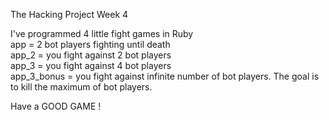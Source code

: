 The Hacking Project Week 4

I've programmed 4 little fight games in Ruby<br>
app = 2 bot players fighting until death<br>
app_2 = you fight against 2 bot players<br>
app_3 = you fight against 4 bot players<br>
app_3_bonus = you fight against infinite number of bot players. The goal is to kill the maximum of bot players.

Have a GOOD GAME !
